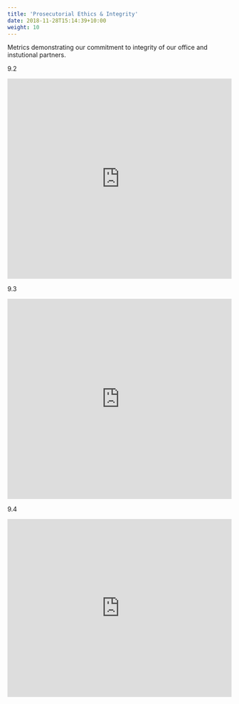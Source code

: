 ```yaml
---
title: 'Prosecutorial Ethics & Integrity'
date: 2018-11-28T15:14:39+10:00
weight: 10
---
```


Metrics demonstrating our commitment to integrity of our office and instutional partners.

<!--more-->

9.2

<iframe title="Dedication to Conviction Integrity" aria-label="chart" id="datawrapper-chart-H317M" src="https://datawrapper.dwcdn.net/H317M/1/" scrolling="no" frameborder="0" style="width: 0; min-width: 100% !important; border: none;" height="450"></iframe><script type="text/javascript">!function(){"use strict";window.addEventListener("message",(function(a){if(void 0!==a.data["datawrapper-height"])for(var e in a.data["datawrapper-height"]){var t=document.getElementById("datawrapper-chart-"+e)||document.querySelector("iframe[src*='"+e+"']");t&&(t.style.height=a.data["datawrapper-height"][e]+"px")}}))}();
</script>

9.3

<iframe title="Commitment to Law Enforcement Accountability" aria-label="chart" id="datawrapper-chart-He2dt" src="https://datawrapper.dwcdn.net/He2dt/1/" scrolling="no" frameborder="0" style="width: 0; min-width: 100% !important; border: none;" height="450"></iframe><script type="text/javascript">!function(){"use strict";window.addEventListener("message",(function(a){if(void 0!==a.data["datawrapper-height"])for(var e in a.data["datawrapper-height"]){var t=document.getElementById("datawrapper-chart-"+e)||document.querySelector("iframe[src*='"+e+"']");t&&(t.style.height=a.data["datawrapper-height"][e]+"px")}}))}();
</script>

9.4

<iframe title="Charging Integrity" aria-label="Interactive line chart" id="datawrapper-chart-qLOn2" src="https://datawrapper.dwcdn.net/qLOn2/1/" scrolling="no" frameborder="0" style="width: 0; min-width: 100% !important; border: none;" height="400"></iframe><script type="text/javascript">!function(){"use strict";window.addEventListener("message",(function(a){if(void 0!==a.data["datawrapper-height"])for(var e in a.data["datawrapper-height"]){var t=document.getElementById("datawrapper-chart-"+e)||document.querySelector("iframe[src*='"+e+"']");t&&(t.style.height=a.data["datawrapper-height"][e]+"px")}}))}();
</script>